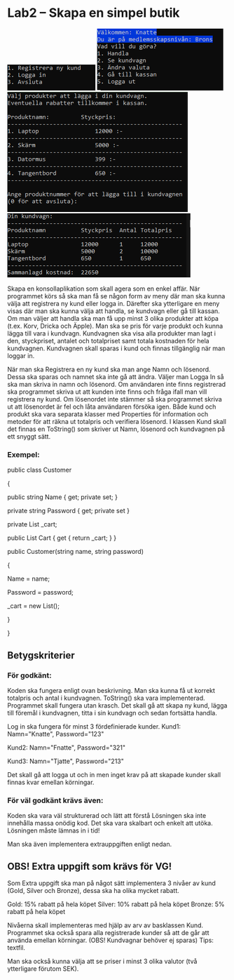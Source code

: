 # Lab2 – Skapa en simpel butik

![Bild på startmenyn](https://github.com/TantBella/Lab2Csharp/blob/main/start.png)
![Bild på välkomstmenyn](https://github.com/TantBella/Lab2Csharp/blob/main/2ndmenu.png)
![Bild på de tillgängliga produkterna](https://github.com/TantBella/Lab2Csharp/blob/main/shopping.png)
![Bild på kundvagnen](https://github.com/TantBella/Lab2Csharp/blob/main/shoppingcart.png)

Skapa en konsollaplikation som skall agera som en enkel affär. När programmet körs så ska man få se
någon form av meny där man ska kunna välja att registrera ny kund eller logga in. Därefter ska
ytterligare en meny visas där man ska kunna välja att handla, se kundvagn eller gå till kassan.
Om man väljer att handla ska man få upp minst 3 olika produkter att köpa (t.ex. Korv, Dricka och
Äpple). Man ska se pris för varje produkt och kunna lägga till vara i kundvagn.
Kundvagnen ska visa alla produkter man lagt i den, styckpriset, antalet och totalpriset samt totala
kostnaden för hela kundvagnen. Kundvagnen skall sparas i kund och finnas tillgänglig när man loggar
in.

När man ska Registrera en ny kund ska man ange Namn och lösenord. Dessa ska sparas och namnet
ska inte gå att ändra.
Väljer man Logga In så ska man skriva in namn och lösenord. Om användaren inte finns registrerad
ska programmet skriva ut att kunden inte finns och fråga ifall man vill registrera ny kund. Om
lösenordet inte stämmer så ska programmet skriva ut att lösenordet är fel och låta användaren
försöka igen.
Både kund och produkt ska vara separata klasser med Properties för information och metoder för att
räkna ut totalpris och verifiera lösenord.
I klassen Kund skall det finnas en ToString() som skriver ut Namn, lösenord och kundvagnen på ett
snyggt sätt.

### Exempel:
public class Customer

{

public string Name { get; private set; }

private string Password { get; private set }

private List<Product> _cart;

public List<Product> Cart { get { return _cart; } }

public Customer(string name, string password)

{

Name = name;

Password = password;

_cart = new List<Product>();

}

}

## Betygskriterier
### För godkänt:
Koden ska fungera enligt ovan beskrivning.
Man ska kunna få ut korrekt totalpris och antal i kundvagnen.
ToString() ska vara implementerad.
Programmet skall fungera utan krasch.
Det skall gå att skapa ny kund, lägga till föremål i kundvagnen, titta i sin kundvagn och sedan fortsätta
handla.

Log in ska fungera för minst 3 fördefinierade kunder.
Kund1: Namn="Knatte", Password="123"

Kund2: Namn="Fnatte", Password="321"

Kund3: Namn="Tjatte", Password="213"

Det skall gå att logga ut och in men inget krav på att skapade kunder skall finnas kvar emellan
körningar.

### För väl godkänt krävs även:
Koden ska vara väl strukturerad och lätt att förstå
Lösningen ska inte innehålla massa onödig kod.
Det ska vara skalbart och enkelt att utöka.
Lösningen måste lämnas in i tid!

Man ska även implementera extrauppgiften enligt nedan.
## OBS! Extra uppgift som krävs för VG!
Som Extra uppgift ska man på något sätt implementera 3 nivåer av kund (Gold, Silver och Bronze),
dessa ska ha olika mycket rabatt.

Gold: 15% rabatt på hela köpet
Silver: 10% rabatt på hela köpet
Bronze: 5% rabatt på hela köpet

Nivåerna skall implementeras med hjälp av arv av basklassen Kund.
Programmet ska också spara alla registrerade kunder så att de går att använda emellan körningar.
(OBS! Kundvagnar behöver ej sparas) Tips: textfil.

Man ska också kunna välja att se priser i minst 3 olika valutor (två ytterligare förutom SEK).

